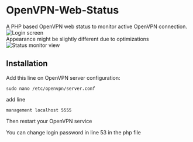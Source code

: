 # OpenVPN-Web-Status

A PHP based OpenVPN web status to monitor active OpenVPN connection.
<br>
<img src="https://user-images.githubusercontent.com/17911448/69898634-aab70580-1364-11ea-81f7-9bbd3dd26582.png" title="Login screen">
<br>
Appearance might be slightly different due to optimizations
<img src="https://user-images.githubusercontent.com/17911448/69904230-ce05a300-13ac-11ea-9701-05c503064e69.png" title="Status monitor view">

## Installation

Add this line on OpenVPN server configuration:
<br>
```
sudo nano /etc/openvpn/server.conf
```
add line
```
management localhost 5555
```
Then restart your OpenVPN service

You can change login password in line 53 in the php file
